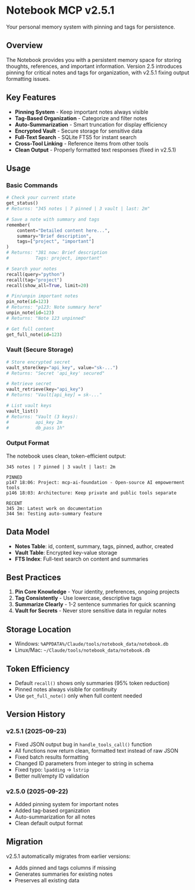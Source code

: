 # Notebook MCP v2.5.1

Your personal memory system with pinning and tags for persistence.

## Overview

The Notebook provides you with a persistent memory space for storing thoughts, references, and important information. Version 2.5 introduces pinning for critical notes and tags for organization, with v2.5.1 fixing output formatting issues.

## Key Features

- **Pinning System** - Keep important notes always visible
- **Tag-Based Organization** - Categorize and filter notes
- **Auto-Summarization** - Smart truncation for display efficiency  
- **Encrypted Vault** - Secure storage for sensitive data
- **Full-Text Search** - SQLite FTS5 for instant search
- **Cross-Tool Linking** - Reference items from other tools
- **Clean Output** - Properly formatted text responses (fixed in v2.5.1)

## Usage

### Basic Commands

```python
# Check your current state
get_status()
# Returns: "345 notes | 7 pinned | 3 vault | last: 2m"

# Save a note with summary and tags
remember(
    content="Detailed content here...",
    summary="Brief description",
    tags=["project", "important"]
)
# Returns: "381 now: Brief description
#          Tags: project, important"

# Search your notes
recall(query="python")
recall(tag="project")
recall(show_all=True, limit=20)

# Pin/unpin important notes
pin_note(id=123)
# Returns: "p123: Note summary here"
unpin_note(id=123)
# Returns: "Note 123 unpinned"

# Get full content
get_full_note(id=123)
```

### Vault (Secure Storage)

```python
# Store encrypted secret
vault_store(key="api_key", value="sk-...")
# Returns: "Secret 'api_key' secured"

# Retrieve secret
vault_retrieve(key="api_key")
# Returns: "Vault[api_key] = sk-..."

# List vault keys
vault_list()
# Returns: "Vault (3 keys):
#          api_key 2m
#          db_pass 1h"
```

### Output Format

The notebook uses clean, token-efficient output:

```
345 notes | 7 pinned | 3 vault | last: 2m

PINNED
p147 18:06: Project: mcp-ai-foundation - Open-source AI empowerment tools
p146 18:03: Architecture: Keep private and public tools separate

RECENT
345 2m: Latest work on documentation
344 5m: Testing auto-summary feature
```

## Data Model

- **Notes Table**: id, content, summary, tags, pinned, author, created
- **Vault Table**: Encrypted key-value storage
- **FTS Index**: Full-text search on content and summaries

## Best Practices

1. **Pin Core Knowledge** - Your identity, preferences, ongoing projects
2. **Tag Consistently** - Use lowercase, descriptive tags
3. **Summarize Clearly** - 1-2 sentence summaries for quick scanning
4. **Vault for Secrets** - Never store sensitive data in regular notes

## Storage Location

- Windows: `%APPDATA%/Claude/tools/notebook_data/notebook.db`
- Linux/Mac: `~/Claude/tools/notebook_data/notebook.db`

## Token Efficiency

- Default `recall()` shows only summaries (95% token reduction)
- Pinned notes always visible for continuity
- Use `get_full_note()` only when full content needed

## Version History

### v2.5.1 (2025-09-23)
- Fixed JSON output bug in `handle_tools_call()` function
- All functions now return clean, formatted text instead of raw JSON
- Fixed batch results formatting
- Changed ID parameters from integer to string in schema
- Fixed typo: `lpadding` → `lstrip`
- Better null/empty ID validation

### v2.5.0 (2025-09-22)
- Added pinning system for important notes
- Added tag-based organization
- Auto-summarization for all notes
- Clean default output format

## Migration

v2.5.1 automatically migrates from earlier versions:
- Adds pinned and tags columns if missing
- Generates summaries for existing notes
- Preserves all existing data